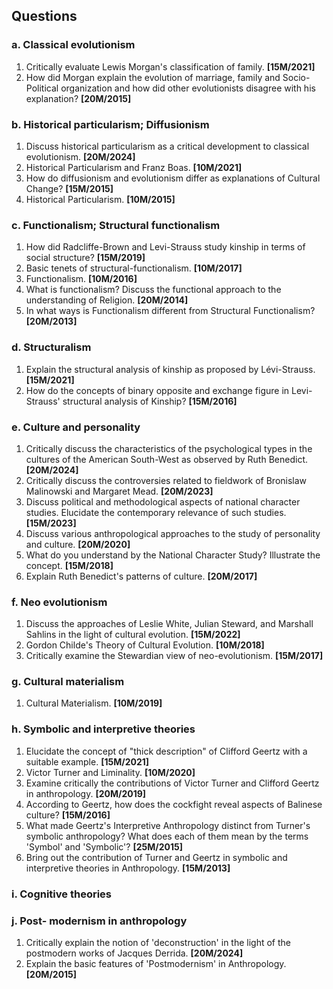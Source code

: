## Questions

### a. Classical evolutionism

1. Critically evaluate Lewis Morgan's classification of family. **[15M/2021]**
2. How did Morgan explain the evolution of marriage, family and Socio-Political organization and how did other evolutionists disagree with his explanation? **[20M/2015]**

### b. Historical particularism; Diffusionism

1. Discuss historical particularism as a critical development to classical evolutionism. **[20M/2024]**
2. Historical Particularism and Franz Boas. **[10M/2021]**
3. How do diffusionism and evolutionism differ as explanations of Cultural Change? **[15M/2015]**
4. Historical Particularism. **[10M/2015]**

### c. Functionalism; Structural functionalism

1. How did Radcliffe-Brown and Levi-Strauss study kinship in terms of social structure? **[15M/2019]**
2. Basic tenets of structural-functionalism. **[10M/2017]**
3. Functionalism. **[10M/2016]**
4. What is functionalism? Discuss the functional approach to the understanding of Religion. **[20M/2014]**
5. In what ways is Functionalism different from Structural Functionalism? **[20M/2013]**

### d. Structuralism

1. Explain the structural analysis of kinship as proposed by Lévi-Strauss. **[15M/2021]**
2. How do the concepts of binary opposite and exchange figure in Levi-Strauss' structural analysis of Kinship? **[15M/2016]**

### e. Culture and personality

1. Critically discuss the characteristics of the psychological types in the cultures of the American South-West as observed by Ruth Benedict. **[20M/2024]**
2. Critically discuss the controversies related to fieldwork of Bronislaw Malinowski and Margaret Mead. **[20M/2023]**
3. Discuss political and methodological aspects of national character studies. Elucidate the contemporary relevance of such studies. **[15M/2023]**
4. Discuss various anthropological approaches to the study of personality and culture. **[20M/2020]**
5. What do you understand by the National Character Study? Illustrate the concept. **[15M/2018]**
6. Explain Ruth Benedict's patterns of culture. **[20M/2017]**

### f. Neo evolutionism

1. Discuss the approaches of Leslie White, Julian Steward, and Marshall Sahlins in the light of cultural evolution. **[15M/2022]**
2. Gordon Childe's Theory of Cultural Evolution. **[10M/2018]**
3. Critically examine the Stewardian view of neo-evolutionism. **[15M/2017]**

### g. Cultural materialism

   1. Cultural Materialism. **[10M/2019]**

### h. Symbolic and interpretive theories

   1. Elucidate the concept of "thick description" of Clifford Geertz with a suitable example. **[15M/2021]**
   2. Victor Turner and Liminality. **[10M/2020]**
   3. Examine critically the contributions of Victor Turner and Clifford Geertz in anthropology. **[20M/2019]**
   4. According to Geertz, how does the cockfight reveal aspects of Balinese culture? **[15M/2016]**
   5. What made Geertz's Interpretive Anthropology distinct from Turner's symbolic anthropology? What does each of them mean by the terms 'Symbol' and 'Symbolic'? **[25M/2015]**
   6. Bring out the contribution of Turner and Geertz in symbolic and interpretive theories in Anthropology. **[15M/2013]**

### i. Cognitive theories

### j. Post- modernism in anthropology

1. Critically explain the notion of 'deconstruction' in the light of the postmodern works of Jacques Derrida. **[20M/2024]**
2. Explain the basic features of 'Postmodernism' in Anthropology. **[20M/2015]**